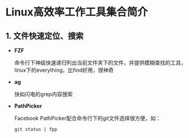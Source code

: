 # Linux高效率工作工具集合简介

## 1. 文件快速定位、搜索

- **FZF**

    命令行下神级快速递归列出当前文件夹下的文件，并提供模糊查找的工具，linux下的everything，比find好用，很神奇

- **ag**

    快如闪电的grep内容搜索

- **PathPicker**

    Facebook PathPicker配合命令行下的git文件选择很方便，如：

    ```cmd
    git status | fpp
    ```
